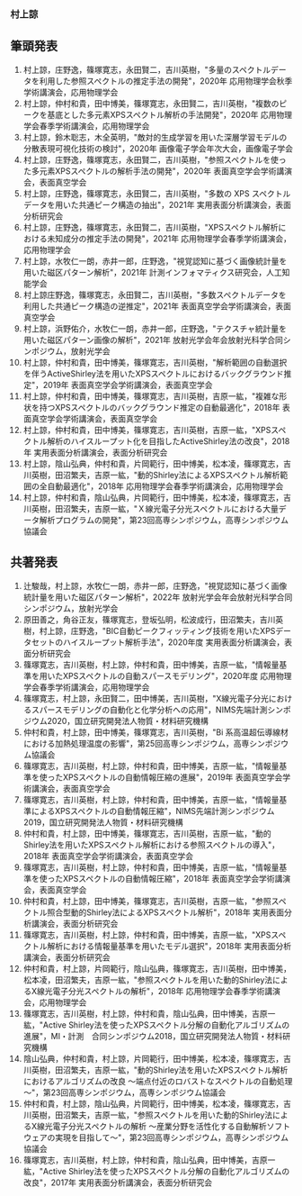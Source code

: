 ### 村上諒

## 筆頭発表
1. 村上諒，庄野逸，篠塚寛志，永田賢二，吉川英樹，"多量のスペクトルデータを利用した参照スペクトルの推定手法の開発"，2020年 応用物理学会秋季学術講演会，応用物理学会
1. 村上諒，仲村和貴，田中博美，篠塚寛志，永田賢二，吉川英樹，"複数のピークを基底とした多元素XPSスペクトル解析の手法開発"，2020年 応用物理学会春季学術講演会，応用物理学会
1. 村上諒，鈴木聡志，木全英明，"敵対的生成学習を用いた深層学習モデルの分散表現可視化技術の検討"，2020年 画像電子学会年次大会，画像電子学会
1. 村上諒，庄野逸，篠塚寛志，永田賢二，吉川英樹，"参照スペクトルを使った多元素XPSスペクトルの解析手法の開発"，2020年 表面真空学会学術講演会，表面真空学会
1. 村上諒，庄野逸，篠塚寛志，永田賢二，吉川英樹，"多数の XPS スペクトルデータを用いた共通ピーク構造の抽出"，2021年 実用表面分析講演会，表面分析研究会
1. 村上諒，庄野逸，篠塚寛志，永田賢二，吉川英樹，"XPSスペクトル解析における未知成分の推定手法の開発"，2021年 応用物理学会春季学術講演会，応用物理学会
1. 村上諒，水牧仁一朗，赤井一郎，庄野逸，"視覚認知に基づく画像統計量を用いた磁区パターン解析"，2021年 計測インフォマティクス研究会，人工知能学会
1. 村上諒庄野逸，篠塚寛志，永田賢二，吉川英樹，"多数スペクトルデータを利用した共通ピーク構造の逆推定"，2021年 表面真空学会学術講演会，表面真空学会
1. 村上諒，浜野佑介，水牧仁一朗，赤井一郎，庄野逸，"テクスチャ統計量を用いた磁区パターン画像の解析"，2021年 放射光学会年会放射光科学合同シンポジウム，放射光学会
1. 村上諒，仲村和貴，田中博美，篠塚寛志，吉川英樹，"解析範囲の自動選択を伴うActiveShirley法を用いたXPSスペクトルにおけるバックグラウンド推定"，2019年 表面真空学会学術講演会，表面真空学会
1. 村上諒，仲村和貴，田中博美，篠塚寛志，吉川英樹，吉原一紘，"複雑な形状を持つXPSスペクトルのバックグラウンド推定の自動最適化"，2018年 表面真空学会学術講演会，表面真空学会
1. 村上諒，仲村和貴，田中博美，篠塚寛志，吉川英樹，吉原一紘，"XPSスペクトル解析のハイスループット化を目指したActiveShirley法の改良"，2018年 実用表面分析講演会，表面分析研究会
1. 村上諒，陰山弘典，仲村和貴，片岡範行，田中博美，松本凌，篠塚寛志，吉川英樹，田沼繁夫，吉原一紘，"動的Shirley法によるXPSスペクトル解析範囲の全自動最適化"，2018年 応用物理学会春季学術講演会，応用物理学会
1. 村上諒，仲村和貴，陰山弘典，片岡範行，田中博美，松本凌，篠塚寛志，吉川英樹，田沼繁夫，吉原一紘，"Ｘ線光電子分光スペクトルにおける大量データ解析プログラムの開発"，第23回高専シンポジウム，高専シンポジウム協議会

## 共著発表
1. 辻駿哉，村上諒，水牧仁一朗，赤井一郎，庄野逸，"視覚認知に基づく画像統計量を用いた磁区パターン解析"，2022年 放射光学会年会放射光科学合同シンポジウム，放射光学会
1. 原田善之，角谷正友，篠塚寬志，登坂弘明，松波成行，田沼繁夫，吉川英樹，村上諒，庄野逸，"BIC自動ピークフィッティング技術を用いたXPSデータセットのハイスループット解析手法"，2020年度 実用表面分析講演会，表面分析研究会
1. 篠塚寛志，吉川英樹，村上諒，仲村和貴，田中博美，吉原一紘，"情報量基準を用いたXPSスペクトルの自動スパースモデリング"，2020年度 応用物理学会春季学術講演会，応用物理学会
1. 篠塚寛志，村上諒，永田賢二，田中博美，吉川英樹，"X線光電子分光におけるスパースモデリングの自動化と化学分析への応用"，NIMS先端計測シンポジウム2020，国立研究開発法人物質・材料研究機構
1. 仲村和貴，村上諒，田中博美，篠塚寛志，吉川英樹，"Bi 系高温超伝導線材における加熱処理温度の影響"，第25回高専シンポジウム，高専シンポジウム協議会
1. 篠塚寛志，吉川英樹，村上諒，仲村和貴，田中博美，吉原一紘，"情報量基準を使ったXPSスペクトルの自動情報圧縮の進展"，2019年 表面真空学会学術講演会，表面真空学会
1. 篠塚寛志，吉川英樹，村上諒，仲村和貴，田中博美，吉原一紘，"情報量基準によるXPSスペクトルの自動情報圧縮"，NIMS先端計測シンポジウム2019，国立研究開発法人物質・材料研究機構
1. 仲村和貴，村上諒，田中博美，篠塚寛志，吉川英樹，吉原一紘，"動的Shirley法を用いたXPSスペクトル解析における参照スペクトルの導入"，2018年 表面真空学会学術講演会，表面真空学会
1. 篠塚寛志，吉川英樹，村上諒，仲村和貴，田中博美，吉原一紘，"情報量基準を使ったXPSスペクトルの自動情報圧縮"，2018年 表面真空学会学術講演会，表面真空学会
1. 仲村和貴，村上諒，田中博美，篠塚寛志，吉川英樹，吉原一紘，"参照スペクトル照合型動的Shirley法によるXPSスペクトル解析"，2018年 実用表面分析講演会，表面分析研究会
1. 篠塚寛志，吉川英樹，村上諒，仲村和貴，田中博美，吉原一紘，"XPSスペクトル解析における情報量基準を用いたモデル選択"，2018年 実用表面分析講演会，表面分析研究会
1. 仲村和貴，村上諒，片岡範行，陰山弘典，篠塚寛志，吉川英樹，田中博美，松本凌，田沼繁夫，吉原一紘，"参照スペクトルを用いた動的Shirley法によるX線光電子分光スペクトルの解析"，2018年 応用物理学会春季学術講演会，応用物理学会
1. 篠塚寛志，吉川英樹，村上諒，仲村和貴，陰山弘典，田中博美，吉原一紘，"Active Shirley法を使ったXPSスペクトル分解の自動化アルゴリズムの進展"，MI・計測　合同シンポジウム2018，国立研究開発法人物質・材料研究機構
1. 陰山弘典，仲村和貴，村上諒，片岡範行，田中博美，松本凌，篠塚寛志，吉川英樹，田沼繁夫，吉原一紘，"動的Shirley法を用いたXPSスペクトル解析におけるアルゴリズムの改良 ～端点付近のロバストなスペクトルの自動処理～"，第23回高専シンポジウム，高専シンポジウム協議会
1. 仲村和貴，村上諒，陰山弘典，片岡範行，田中博美，松本凌，篠塚寛志，吉川英樹，田沼繁夫，吉原一紘，"参照スペクトルを用いた動的Shirley法によるX線光電子分光スペクトルの解析 〜産業分野を活性化する自動解析ソフトウェアの実現を目指して〜"，第23回高専シンポジウム，高専シンポジウム協議会
1. 篠塚寛志，吉川英樹，村上諒，仲村和貴，陰山弘典，田中博美，吉原一紘，"Active Shirley法を使ったXPSスペクトル分解の自動化アルゴリズムの改良"，2017年 実用表面分析講演会，表面分析研究会
